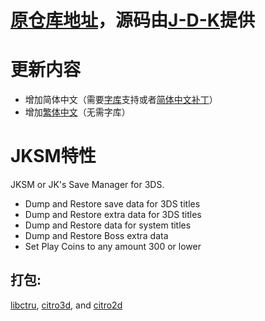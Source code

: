# <a href="https://github.com/J-D-K/JKSM">原仓库地址</a>，源码由<a href="https://github.com/J-D-K/JKSM/commits?author=J-D-K">J-D-K</a>提供

# 更新内容
* 增加简体中文（需要<a href="https://github.com/dnasdw/SharedFontTool/releases/tag/v3.1">字库</a>支持或者<a href="https://tieba.baidu.com/p/6802255931">简体中文补丁</a>）
* 增加<a href="https://github.com/Rintim/JKSM-i18n-zh-tw">繁体中文</a>（无需字库）

# JKSM特性
JKSM or JK's Save Manager for 3DS.
* Dump and Restore save data for 3DS titles
* Dump and Restore extra data for 3DS titles
* Dump and Restore data for system titles
* Dump and Restore Boss extra data
* Set Play Coins to any amount 300 or lower

## 打包:
[libctru](https://github.com/smealum/ctrulib), [citro3d](https://github.com/fincs/citro3d), and [citro2d](https://github.com/devkitPro/citro2d)
